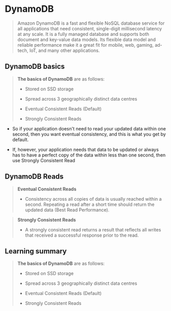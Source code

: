 # DynamoDB

> Amazon DynamoDB is a fast and flexible NoSQL database service for all applications that need consistent, single-digit millisecond latency at any scale. It is a fully managed database and supports both document and key-value data models. Its flexible data model and reliable performance make it a great fit for mobile, web, gaming, ad-tech, IoT, and many other applications.

## DynamoDB basics

> **The basics of DynamoDB** are as follows:
>
> * Stored on SSD storage
>
> * Spread across 3 geographically distinct data centres
>
> * Eventual Consistent Reads (Default)
>
> * Strongly Consistent Reads

* So if your application doesn't need to read your updated data within one second, then you want eventual consistency, and this is what you get by default.

* If, however, your application needs that data to be updated or always has to have a perfect copy of the data within less than one second, then use Strongly Consistent Read

## DynamoDB Reads

> **Eventual Consistent Reads**
>
> * Consistency across all copies of data is usually reached within a second. Repeating a read after a short time should return the updated data (Best Read Performance).

> **Strongly Consistent Reads**
>
> * A strongly consistent read returns a result that reflects all writes that received a successful response prior to the read.

## Learning summary

> **The basics of DynamoDB** are as follows:
>
> * Stored on SSD storage
>
> * Spread across 3 geographically distinct data centres
>
> * Eventual Consistent Reads (Default)
>
> * Strongly Consistent Reads
